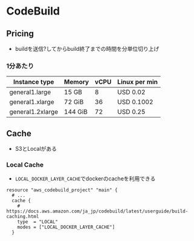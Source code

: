# CodeBuild

## Pricing

* buildを送信?してからbuild終了までの時間を分単位切り上げ

### 1分あたり

| Instance type    | Memory  | vCPU | Linux per min |
|------------------|---------|------|---------------|
| general1.large   | 15 GB   | 8    | USD 0.02      |
| general1.xlarge  | 72 GiB  | 36   | USD 0.1002    |
| general1.2xlarge | 144 GiB | 72   | USD 0.25      |


## Cache

* S3とLocalがある

### Local Cache

* `LOCAL_DOCKER_LAYER_CACHE`でdockerのcacheを利用できる

```hcl
resource "aws_codebuild_project" "main" {
  # ...
  cache {
    # https://docs.aws.amazon.com/ja_jp/codebuild/latest/userguide/build-caching.html
    type  = "LOCAL"
    modes = ["LOCAL_DOCKER_LAYER_CACHE"]
  }
```
